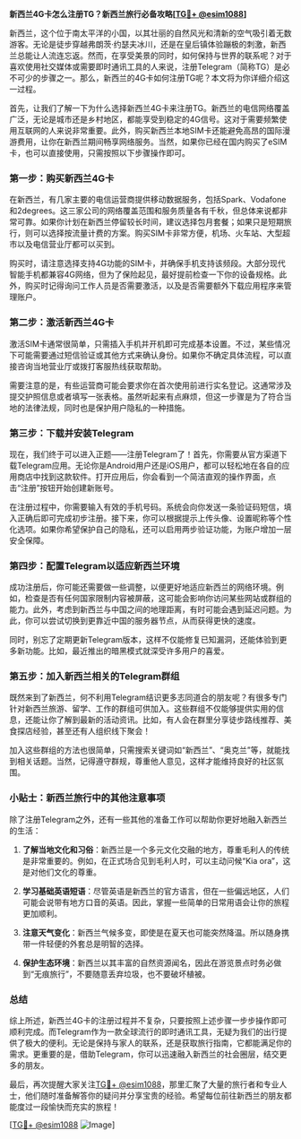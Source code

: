 **新西兰4G卡怎么注册TG？新西兰旅行必备攻略[[TG💪+ @esim1088](https://t.me/s/esim1088)]**

新西兰，这个位于南太平洋的小国，以其壮丽的自然风光和清新的空气吸引着无数游客。无论是徒步穿越弗朗茨·约瑟夫冰川，还是在皇后镇体验蹦极的刺激，新西兰总能让人流连忘返。然而，在享受美景的同时，如何保持与世界的联系呢？对于喜欢使用社交媒体或需要即时通讯工具的人来说，注册Telegram（简称TG）是必不可少的步骤之一。那么，新西兰的4G卡如何注册TG呢？本文将为你详细介绍这一过程。

首先，让我们了解一下为什么选择新西兰4G卡来注册TG。新西兰的电信网络覆盖广泛，无论是城市还是乡村地区，都能享受到稳定的4G信号。这对于需要频繁使用互联网的人来说非常重要。此外，购买新西兰本地SIM卡还能避免高昂的国际漫游费用，让你在新西兰期间畅享网络服务。当然，如果你已经在国内购买了eSIM卡，也可以直接使用，只需按照以下步骤操作即可。

### **第一步：购买新西兰4G卡**

在新西兰，有几家主要的电信运营商提供移动数据服务，包括Spark、Vodafone和2degrees。这三家公司的网络覆盖范围和服务质量各有千秋，但总体来说都非常可靠。如果你计划在新西兰停留较长时间，建议选择包月套餐；如果只是短期旅行，则可以选择按流量计费的方案。购买SIM卡非常方便，机场、火车站、大型超市以及电信营业厅都可以买到。

购买时，请注意选择支持4G功能的SIM卡，并确保手机支持该频段。大部分现代智能手机都兼容4G网络，但为了保险起见，最好提前检查一下你的设备规格。此外，购买时记得询问工作人员是否需要激活，以及是否需要额外下载应用程序来管理账户。

### **第二步：激活新西兰4G卡**

激活SIM卡通常很简单，只需插入手机并开机即可完成基本设置。不过，某些情况下可能需要通过短信验证或其他方式来确认身份。如果你不确定具体流程，可以直接咨询当地营业厅或拨打客服热线获取帮助。

需要注意的是，有些运营商可能会要求你在首次使用前进行实名登记。这通常涉及提交护照信息或者填写一张表格。虽然听起来有点麻烦，但这一步骤是为了符合当地的法律法规，同时也是保护用户隐私的一种措施。

### **第三步：下载并安装Telegram**

现在，我们终于可以进入正题——注册Telegram了！首先，你需要从官方渠道下载Telegram应用。无论你是Android用户还是iOS用户，都可以轻松地在各自的应用商店中找到这款软件。打开应用后，你会看到一个简洁直观的操作界面，点击“注册”按钮开始创建新账号。

在注册过程中，你需要输入有效的手机号码。系统会向你发送一条验证码短信，填入正确后即可完成初步注册。接下来，你可以根据提示上传头像、设置昵称等个性化选项。如果你希望保护自己的隐私，还可以启用两步验证功能，为账户增加一层安全保障。

### **第四步：配置Telegram以适应新西兰环境**

成功注册后，你可能还需要做一些调整，以便更好地适应新西兰的网络环境。例如，检查是否有任何国家限制内容被屏蔽，这可能会影响你访问某些网站或群组的能力。此外，考虑到新西兰与中国之间的地理距离，有时可能会遇到延迟问题。为此，你可以尝试切换到更靠近中国的服务器节点，从而获得更快的速度。

同时，别忘了定期更新Telegram版本，这样不仅能修复已知漏洞，还能体验到更多新功能。比如，最近推出的暗黑模式就深受许多用户的喜爱。

### **第五步：加入新西兰相关的Telegram群组**

既然来到了新西兰，何不利用Telegram结识更多志同道合的朋友呢？有很多专门针对新西兰旅游、留学、工作的群组可供加入。这些群组不仅能够提供实用的信息，还能让你了解到最新的活动资讯。比如，有人会在群里分享徒步路线推荐、美食探店经验，甚至还有人组织线下聚会！

加入这些群组的方法也很简单，只需搜索关键词如“新西兰”、“奥克兰”等，就能找到相关话题。当然，记得遵守群规，尊重他人意见，这样才能维持良好的社区氛围。

### **小贴士：新西兰旅行中的其他注意事项**

除了注册Telegram之外，还有一些其他的准备工作可以帮助你更好地融入新西兰的生活：

1. **了解当地文化和习俗**：新西兰是一个多元文化交融的地方，尊重毛利人的传统是非常重要的。例如，在正式场合见到毛利人时，可以主动问候“Kia ora”，这是对他们文化的尊重。
   
2. **学习基础英语短语**：尽管英语是新西兰的官方语言，但在一些偏远地区，人们可能会说带有地方口音的英语。因此，掌握一些简单的日常用语会让你的旅程更加顺利。

3. **注意天气变化**：新西兰气候多变，即使是在夏天也可能突然降温。所以随身携带一件轻便的外套总是明智的选择。

4. **保护生态环境**：新西兰以其丰富的自然资源闻名，因此在游览景点时务必做到“无痕旅行”，不要随意丢弃垃圾，也不要破坏植被。

### **总结**

综上所述，新西兰4G卡的注册过程并不复杂，只要按照上述步骤一步步操作即可顺利完成。而Telegram作为一款全球流行的即时通讯工具，无疑为我们的出行提供了极大的便利。无论是保持与家人的联系，还是获取旅行指南，它都能满足你的需求。更重要的是，借助Telegram，你可以迅速融入新西兰的社会圈层，结交更多的朋友。

最后，再次提醒大家关注[TG💪+ @esim1088](https://t.me/s/esim1088)，那里汇聚了大量的旅行者和专业人士，他们随时准备解答你的疑问并分享宝贵的经验。希望每位前往新西兰的朋友都能度过一段愉快而充实的旅程！

[[TG💪+ @esim1088](https://t.me/s/esim1088) ![Image](https://i.postimg.cc/4NQfJmqS/Snipaste-2025-05-13-00-14-12.png)]